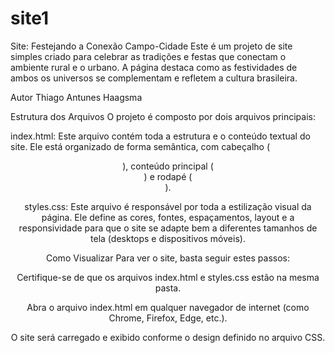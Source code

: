 # site1
Site: Festejando a Conexão Campo-Cidade
Este é um projeto de site simples criado para celebrar as tradições e festas que conectam o ambiente rural e o urbano. A página destaca como as festividades de ambos os universos se complementam e refletem a cultura brasileira.

Autor
Thiago Antunes Haagsma

Estrutura dos Arquivos
O projeto é composto por dois arquivos principais:

index.html: Este arquivo contém toda a estrutura e o conteúdo textual do site. Ele está organizado de forma semântica, com cabeçalho (<header>), conteúdo principal (<main>) e rodapé (<footer>).

styles.css: Este arquivo é responsável por toda a estilização visual da página. Ele define as cores, fontes, espaçamentos, layout e a responsividade para que o site se adapte bem a diferentes tamanhos de tela (desktops e dispositivos móveis).

Como Visualizar
Para ver o site, basta seguir estes passos:

Certifique-se de que os arquivos index.html e styles.css estão na mesma pasta.

Abra o arquivo index.html em qualquer navegador de internet (como Chrome, Firefox, Edge, etc.).

O site será carregado e exibido conforme o design definido no arquivo CSS.